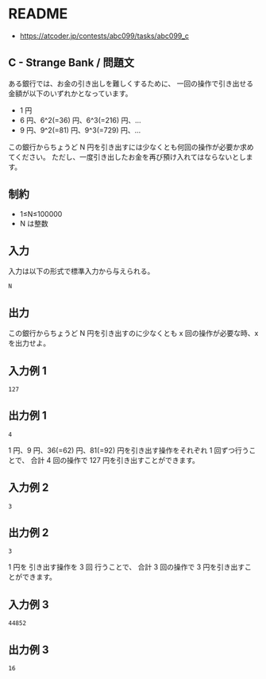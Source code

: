 # README
- <https://atcoder.jp/contests/abc099/tasks/abc099_c>
## C - Strange Bank / 問題文
ある銀行では、お金の引き出しを難しくするために、
一回の操作で引き出せる金額が以下のいずれかとなっています。

- 1 円
- 6 円、6^2(=36) 円、6^3(=216) 円、...
- 9 円、9^2(=81) 円、9^3(=729) 円、...

この銀行からちょうど N 円を引き出すには少なくとも何回の操作が必要か求めてください。
ただし、一度引き出したお金を再び預け入れてはならないとします。
## 制約
- 1≤N≤100000
- N は整数
## 入力
入力は以下の形式で標準入力から与えられる。

```
N
```
## 出力
この銀行からちょうど N 円を引き出すのに少なくとも x 回の操作が必要な時、x を出力せよ。
## 入力例 1
```
127
```
## 出力例 1
```
4
```

1 円、9 円、36(=62) 円、81(=92) 円を引き出す操作をそれぞれ 1 回ずつ行うことで、
合計 4 回の操作で 127 円を引き出すことができます。
## 入力例 2
```
3
```
## 出力例 2
```
3
```

1 円を 引き出す操作を 3 回 行うことで、
合計 3 回の操作で 3 円を引き出すことができます。
## 入力例 3
```
44852
```
## 出力例 3
```
16
```
